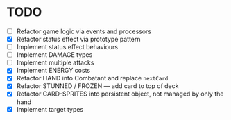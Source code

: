# TODO

  - [ ] Refactor game logic via events and processors
  - [x] Refactor status effect via prototype pattern
  - [ ] Implement status effect behaviours
  - [ ] Implement DAMAGE types
  - [ ] Implement multiple attacks
  - [x] Implement ENERGY costs
  - [x] Refactor HAND into Combatant and replace `nextCard`
  - [x] Refactor STUNNED / FROZEN — add card to top of deck
  - [x] Refactor CARD-SPRITES into persistent object, not managed by only the hand
  - [x] Implement target types
